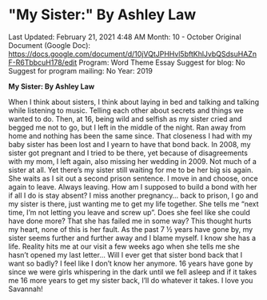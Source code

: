 # "My Sister:" By Ashley Law

Last Updated: February 21, 2021 4:48 AM
Month: 10 - October
Original Document (Google Doc): https://docs.google.com/document/d/10jVQtJPHHvl5bftKhlJvbQSdsuHAZnF-R6TbbcuH178/edit
Program: Word Theme Essay
Suggest for blog: No
Suggest for program mailing: No
Year: 2019

**My Sister: By Ashley Law**

When I think about sisters, I think about laying in bed and talking and talking while listening to music. Telling each other about secrets and things we wanted to do. Then, at 16, being wild and selfish as my sister cried and begged me not to go, but I left in the middle of the night. Ran away from home and nothing has been the same since. That closeness I had with my baby sister has been lost and I yearn to have that bond back. In 2008, my sister got pregnant and I tried to be there, yet because of disagreements with my mom, I left again, also missing her wedding in 2009. Not much of a sister at all. Yet there’s my sister still waiting for me to be her big sis again. She waits as I sit out a second prison sentence. I move in and choose, once again to leave. Always leaving. How am I supposed to build a bond with her if all I do is stay absent? I miss another pregnancy… back to prison, I go and my sister is there, just wanting me to get my life together. She tells me “next time, I’m not letting you leave and screw up”. Does she feel like she could have done more? That she has failed me in some way? This thought hurts my heart, none of this is her fault. As the past 7 ½ years have gone by, my sister seems further and further away and I blame myself. I know she has a life. Reality hits me at our visit a few weeks ago when she tells me she hasn’t opened my last letter… Will I ever get that sister bond back that I want so badly? I feel like I don’t know her anymore. 16 years have gone by since we were girls whispering in the dark until we fell asleep and if it takes me 16 more years to get my sister back, I’ll do whatever it takes. I love you Savannah!